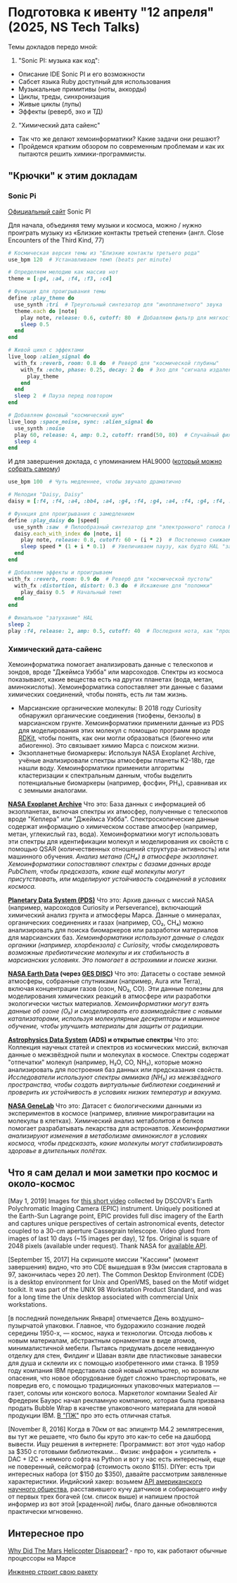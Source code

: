 # Подготовка к ивенту "12 апреля" (2025, NS Tech Talks)

Темы докладов передо мной:

1. "Sonic PI: музыка как код":
  * Описание IDE Sonic PI и его возможности
  * Сабсет языка Ruby доступный для использования
  * Музыкальные примитивы (ноты, аккорды)
  * Циклы, треды, синхронизация
  * Живые циклы (лупы)
  * Эффекты (реверб, эхо и ТД)
2. "Химический дата сайенс"
  * Так что же делают хемоинформатики? Какие задачи они решают?
  * Пройдемся кратким обзором по современным проблемам и как их пытаются решить химики-программисты.

## "Крючки" к этим докладам

### Sonic Pi

[Официальный сайт](https://sonic-pi.net) Sonic PI

Для начала, объединяя тему музыки и космоса, можно / нужно проиграть музыку из «Близкие контакты третьей степени» (англ. Close Encounters of the Third Kind, 77)
```ruby
# Космическая версия темы из "Близкие контакты третьего рода"
use_bpm 120  # Устанавливаем темп (beats per minute)

# Определяем мелодию как массив нот
theme = [:g4, :a4, :f4, :f3, :c4]

# Функция для проигрывания темы
define :play_theme do
  use_synth :tri  # Треугольный синтезатор для "инопланетного" звука
  theme.each do |note|
    play note, release: 0.6, cutoff: 80  # Добавляем фильтр для мягкости
    sleep 0.5
  end
end

# Живой цикл с эффектами
live_loop :alien_signal do
  with_fx :reverb, room: 0.8 do  # Реверб для "космической глубины"
    with_fx :echo, phase: 0.25, decay: 2 do  # Эхо для "сигнала издалека"
      play_theme
    end
  end
  sleep 2  # Пауза перед повтором
end

# Добавляем фоновый "космический шум"
live_loop :space_noise, sync: :alien_signal do
  use_synth :noise
  play 60, release: 4, amp: 0.2, cutoff: rrand(50, 80)  # Случайный фильтр
  sleep 4
end
```
И для завершения доклада, с упоминанием HAL9000 ([который можно собрать самому](https://learn.adafruit.com/hal-9000-replica?view=all))
```ruby
use_bpm 100  # Чуть медленнее, чтобы звучало драматично

# Мелодия "Daisy, Daisy"
daisy = [:f4, :f4, :a4, :bb4, :a4, :g4, :f4, :g4, :a4, :f4, :g4, :f4, :e4, :f4]

# Функция для проигрывания с замедлением
define :play_daisy do |speed|
  use_synth :saw  # Пилообразный синтезатор для "электронного" голоса HAL
  daisy.each_with_index do |note, i|
    play note, release: 0.8, cutoff: 60 - (i * 2)  # Постепенно снижаем частоту
    sleep speed * (1 + i * 0.1)  # Увеличиваем паузу, как будто HAL "зависает"
  end
end

# Добавляем эффекты и проигрываем
with_fx :reverb, room: 0.9 do  # Реверб для "космической пустоты"
  with_fx :distortion, distort: 0.3 do  # Искажение для "поломки"
    play_daisy 0.5  # Начальный темп
  end
end

# Финальное "затухание" HAL
sleep 2
play :f4, release: 2, amp: 0.5, cutoff: 40  # Последняя нота, как "прощание"
```

### Химический дата-сайенс

Хемоинформатика помогает анализировать данные с телескопов и зондов, вроде "Джеймса Уэбба" или марсоходов. Спектры из космоса показывают, какие вещества есть на других планетах (вода, метан, аминокислоты). Хемоинформатика сопоставляет эти данные с базами химических соединений, чтобы понять, есть ли там жизнь.

* Марсианские органические молекулы: В 2018 году Curiosity обнаружил органические соединения (тиофены, бензолы) в марсианском грунте. Хемоинформатики применили данные из PDS для моделирования этих молекул с помощью программ вроде [RDKit](https://www.rdkit.org), чтобы понять, как они могли образоваться (биогенно или абиогенно). Это связывает химию Марса с поиском жизни.
* Экзопланетные биомаркеры: Используя NASA Exoplanet Archive, учёные анализировали спектры атмосферы планеты K2-18b, где нашли воду. Хемоинформатики применили алгоритмы кластеризации к спектральным данным, чтобы выделить потенциальные биомаркеры (например, фосфин, PH₃), сравнивая их с земными аналогами.

**[NASA Exoplanet Archive](https://exoplanetarchive.ipac.caltech.edu)** Что это: База данных с информацией об экзопланетах, включая спектры их атмосфер, полученные с телескопов вроде "Кеплера" или "Джеймса Уэбба". Спектроскопические данные содержат информацию о химическом составе атмосфер (например, метан, углекислый газ, вода). Хемоинформатики могут использовать эти спектры для идентификации молекул и моделирования их свойств с помощью QSAR (количественных отношений структура-активность) или машинного обучения. _Анализ метана (CH₄) в атмосфере экзопланет. Хемоинформатики сопоставляют спектры с базами данных вроде PubChem, чтобы предсказать, какие ещё молекулы могут присутствовать, или моделируют устойчивость соединений в условиях космоса._

**[Planetary Data System (PDS)](https://pds-imaging.jpl.nasa.gov/portal/)** Что это: Архив данных с миссий NASA (например, марсоходов Curiosity и Perseverance), включающий химический анализ грунта и атмосферы Марса. Данные о минералах, органических соединениях и газах (например, CO₂, CH₄) можно анализировать для поиска биомаркеров или разработки материалов для марсианских баз. _Хемоинформатики используют данные о следах органики (например, хлорбензола) с Curiosity, чтобы смоделировать возможные пребиотические молекулы и их стабильность в марсианских условиях. Это помогает в астрохимии и поиске жизни._

**[NASA Earth Data](https://www.earthdata.nasa.gov) (через [GES DISC](https://disc.gsfc.nasa.gov))** Что это: Датасеты о составе земной атмосферы, собранные спутниками (например, Aura или Terra), включая концентрации газов (озон, NO₂, CO). Эти данные полезны для моделирования химических реакций в атмосфере или разработки экологически чистых материалов. _Хемоинформатики могут взять данные об озоне (O₃) и смоделировать его взаимодействие с новыми катализаторами, используя молекулярные дескрипторы и машинное обучение, чтобы улучшить материалы для защиты от радиации._

**[Astrophysics Data System](https://ui.adsabs.harvard.edu) (ADS) и открытые спектры** Что это: Коллекция научных статей и спектров из космических миссий, включая данные о межзвёздной пыли и молекулах в космосе. Спектры содержат "отпечатки" молекул (например, H₂O, CO, NH₃), которые можно анализировать для построения баз данных или предсказания свойств. _Исследователи используют спектры аммиака (NH₃) из межзвёздного пространства, чтобы создать виртуальные библиотеки соединений и проверить их устойчивость в условиях низких температур и вакуума._

**[NASA GeneLab](https://osdr.nasa.gov/bio/repo/search?q=&data_source=cgene,alsda&data_type=study)** Что это: Датасет с биологическими данными из экспериментов в космосе (например, влияние микрогравитации на молекулы в клетках). Химический анализ метаболитов и белков помогает разрабатывать лекарства для астронавтов. _Хемоинформатики анализируют изменения в метаболизме аминокислот в условиях космоса, чтобы предсказать, какие молекулы могут стабилизировать здоровье в длительных полётах._

## Что я сам делал и мои заметки про космос и около-космос

[May 1, 2019] Images for [this short video](https://disk.yandex.ru/i/X8ihYlEdb6dItw) collected by DSCOVR's Earth Polychromatic Imaging Camera (EPIC) instrument. Uniquely positioned at the Earth-Sun Lagrange point, EPIC provides full disc imagery of the Earth and captures unique perspectives of certain astronomical events, detector coupled to a 30-cm aperture Cassegrain telescope. Video glued from images of last 10 days (~15 images per day), 12 fps. Original is square of 2048 pixels (available under request). Thank NASA for [available API](https://epic.gsfc.nasa.gov/about/api).

[September 15, 2017] На скриншоте миссии "Кассини" (момент завершения) видно, что это CDE вышедшая в 93м (миссия стартовала в 97, закончилась через 20 лет). The Common Desktop Environment (CDE) is a desktop environment for Unix and OpenVMS, based on the Motif widget toolkit. It was part of the UNIX 98 Workstation Product Standard, and was for a long time the Unix desktop associated with commercial Unix workstations.

[в последний понедельник Января] отмечается День воздушно–пузырчатой упаковки. Главное, что будоражило сознание людей середины 1950-х, — космос, наука и технологии. Отсюда любовь к новым материалам, абстрактным орнаментам в виде атомов, минималистичной мебели. Пытаясь придумать доселе невиданную отделку для стен, Филдинг и Шаван взяли две пластиковые занавески для душа и склеили их с помощью изобретенного ими станка. В 1959 году компания IBM представила свой новый компьютер, но возникли опасения, что новое оборудование будет сложно транспортировать, не повредив его, с помощью традиционных упаковочных материалов — газет, соломы или конского волоса. Маркетолог компании Sealed Air Фредерик Бауэрс начал рекламную компанию, которая была призвана продать Bubble Wrap в качестве упаковочного материала для новой продукции IBM. [В "ПЖ"](https://www.pravilamag.ru/articles/9782-bubble-wrap/) про это есть отличная статья.

[November 8, 2016] Когда в 70км от вас эпицентр М4.2 землятресения, вы тут же решаете, что было бы круто это как-то себе на дашборд вывести. Ищу решения в интернете:
Программист: вот этот чудо набор за $350 с готовыми библиотеками... Физик: инфрафон + усилитель + DAC + I2C + немного софта на Python и вот у нас есть интересный, еще не поверенный, сейсмограф (стоимость около $115). DIYer: есть три интересных набора (от $150 до $350), давайте рассмотрим заявленные характеристики. Индийский хакер: возьмем [API американского научного общества](https://earthquake.usgs.gov/fdsnws/event/1/), расставившего кучу датчиков и собирающего инфу от первых трех богачей (см. список выше) и напишем простой информер из вот этой [краденной] либы, благо данные обновляются практически мгновенно.

## Интересное про

[Why Did The Mars Helicopter Disappear?](https://youtu.be/20vUNgRdB4o?si=8p8aDi1NntwkWz15) - про то, как работают обычные процессоры на Марсе

[Инженер строит свою ракету](https://www.youtube.com/@BPSspace/videos)
